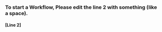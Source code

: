 ### To start a Workflow, Please edit the line 2 with something (like a space).
#### [Line 2]                  
